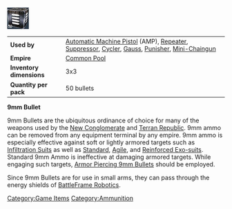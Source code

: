 ![](images/9mmbullet.jpg "9mmbullet.jpg")

|                          |                                                                                                                                                                                                                         |
| ------------------------ | ----------------------------------------------------------------------------------------------------------------------------------------------------------------------------------------------------------------------- |
| **Used by**              | [Automatic Machine Pistol](../weapons/Automatic_Machine_Pistol.md) (AMP), [Repeater](../weapons/Repeater.md), [Suppressor](../weapons/Suppressor.md), [Cycler](../weapons/Cycler.md), [Gauss](../weapons/Gauss.md), [Punisher](../weapons/Punisher.md), [Mini-Chaingun](../weapons/Mini-Chaingun.md) |
| **Empire**               | [Common Pool](../terminology/Common_Pool.md)                                                                                                                                                                                           |
| **Inventory dimensions** | 3x3                                                                                                                                                                                                                     |
| **Quantity per pack**    | 50 bullets                                                                                                                                                                                                              |

**9mm Bullet**

9mm Bullets are the ubiquitous ordinance of choice for many of the
weapons used by the [New Conglomerate](../etc/New_Conglomerate.md) and
[Terran Republic](../etc/Terran_Republic.md). 9mm ammo can be removed
from any equipment terminal by any empire. 9mm ammo is especially
effective against soft or lightly armored targets such as [Infiltration
Suits](../items/Infiltration_Suit.md) as well as
[Standard](../armor/Standard_Exo-Suit.md),
[Agile](../armor/Agile_Exo-Suit.md), and [Reinforced
Exo-suits](../armor/Reinforced_Exo-Suit.md). Standard 9mm Ammo is
ineffective at damaging armored targets. While engaging such targets,
[Armor Piercing 9mm Bullets](Armour_Piercing_9mm_Bullet.md) should be
employed.

Since 9mm Bullets are for use in small arms, they can pass through the
energy shields of [BattleFrame
Robotics](../vehicles/BattleFrame_Robotics.md).

[Category:Game Items](../Category:Game_Items.md)
[Category:Ammunition](../Category:Ammunition.md)
